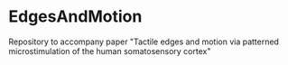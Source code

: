 # EdgesAndMotion
Repository to accompany paper "Tactile edges and motion via patterned microstimulation of the human somatosensory cortex"
